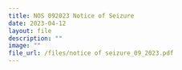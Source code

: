 ```yaml
---
title: NOS 092023 Notice of Seizure
date: 2023-04-12
layout: file
description: ""
image: ""
file_url: /files/notice of seizure_09_2023.pdf
---
```

